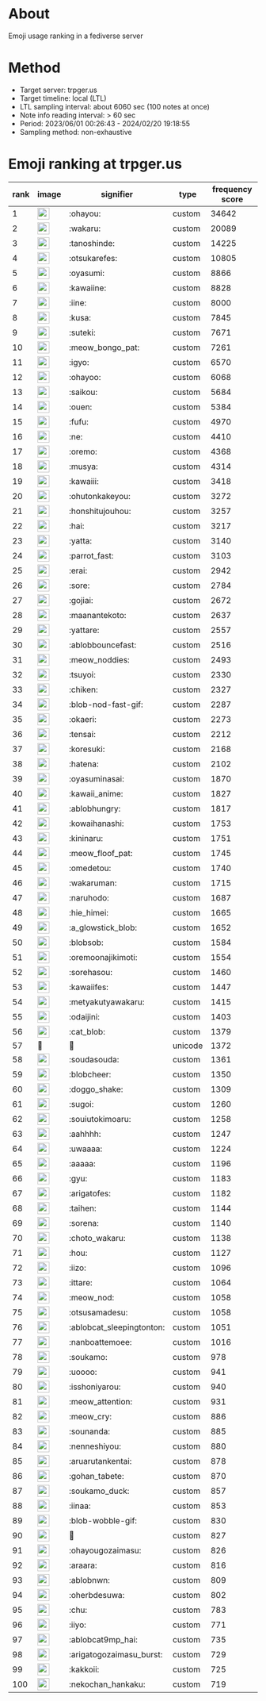 # About
Emoji usage ranking in a fediverse server

# Method
- Target server: trpger.us
- Target timeline: local (LTL)
- LTL sampling interval: about 6060 sec (100 notes at once)
- Note info reading interval: > 60 sec
- Period: 2023/06/01 00:26:43 - 2024/02/20 19:18:55 
- Sampling method: non-exhaustive

# Emoji ranking at trpger.us

|rank|image|signifier|type|frequency score|
|----|----|----|----|----|
|1|<img height="24" src="https://trpger.us/emoji/ohayou.webp">|:ohayou:|custom|34642|
|2|<img height="24" src="https://trpger.us/emoji/wakaru.webp">|:wakaru:|custom|20089|
|3|<img height="24" src="https://trpger.us/emoji/tanoshinde.webp">|:tanoshinde:|custom|14225|
|4|<img height="24" src="https://trpger.us/emoji/otsukarefes.webp">|:otsukarefes:|custom|10805|
|5|<img height="24" src="https://trpger.us/emoji/oyasumi.webp">|:oyasumi:|custom|8866|
|6|<img height="24" src="https://trpger.us/emoji/kawaiine.webp">|:kawaiine:|custom|8828|
|7|<img height="24" src="https://trpger.us/emoji/iine.webp">|:iine:|custom|8000|
|8|<img height="24" src="https://trpger.us/emoji/kusa.webp">|:kusa:|custom|7845|
|9|<img height="24" src="https://trpger.us/emoji/suteki.webp">|:suteki:|custom|7671|
|10|<img height="24" src="https://trpger.us/emoji/meow_bongo_pat.webp">|:meow_bongo_pat:|custom|7261|
|11|<img height="24" src="https://trpger.us/emoji/igyo.webp">|:igyo:|custom|6570|
|12|<img height="24" src="https://trpger.us/emoji/ohayoo.webp">|:ohayoo:|custom|6068|
|13|<img height="24" src="https://trpger.us/emoji/saikou.webp">|:saikou:|custom|5684|
|14|<img height="24" src="https://trpger.us/emoji/ouen.webp">|:ouen:|custom|5384|
|15|<img height="24" src="https://trpger.us/emoji/fufu.webp">|:fufu:|custom|4970|
|16|<img height="24" src="https://trpger.us/emoji/ne.webp">|:ne:|custom|4410|
|17|<img height="24" src="https://trpger.us/emoji/oremo.webp">|:oremo:|custom|4368|
|18|<img height="24" src="https://trpger.us/emoji/musya.webp">|:musya:|custom|4314|
|19|<img height="24" src="https://trpger.us/emoji/kawaiii.webp">|:kawaiii:|custom|3418|
|20|<img height="24" src="https://trpger.us/emoji/ohutonkakeyou.webp">|:ohutonkakeyou:|custom|3272|
|21|<img height="24" src="https://trpger.us/emoji/honshitujouhou.webp">|:honshitujouhou:|custom|3257|
|22|<img height="24" src="https://trpger.us/emoji/hai.webp">|:hai:|custom|3217|
|23|<img height="24" src="https://trpger.us/emoji/yatta.webp">|:yatta:|custom|3140|
|24|<img height="24" src="https://trpger.us/emoji/parrot_fast.webp">|:parrot_fast:|custom|3103|
|25|<img height="24" src="https://trpger.us/emoji/erai.webp">|:erai:|custom|2942|
|26|<img height="24" src="https://trpger.us/emoji/sore.webp">|:sore:|custom|2784|
|27|<img height="24" src="https://trpger.us/emoji/gojiai.webp">|:gojiai:|custom|2672|
|28|<img height="24" src="https://trpger.us/emoji/maanantekoto.webp">|:maanantekoto:|custom|2637|
|29|<img height="24" src="https://trpger.us/emoji/yattare.webp">|:yattare:|custom|2557|
|30|<img height="24" src="https://trpger.us/emoji/ablobbouncefast.webp">|:ablobbouncefast:|custom|2516|
|31|<img height="24" src="https://trpger.us/emoji/meow_noddies.webp">|:meow_noddies:|custom|2493|
|32|<img height="24" src="https://trpger.us/emoji/tsuyoi.webp">|:tsuyoi:|custom|2330|
|33|<img height="24" src="https://trpger.us/emoji/chiken.webp">|:chiken:|custom|2327|
|34|<img height="24" src="https://trpger.us/emoji/blob-nod-fast-gif.webp">|:blob-nod-fast-gif:|custom|2287|
|35|<img height="24" src="https://trpger.us/emoji/okaeri.webp">|:okaeri:|custom|2273|
|36|<img height="24" src="https://trpger.us/emoji/tensai.webp">|:tensai:|custom|2212|
|37|<img height="24" src="https://trpger.us/emoji/koresuki.webp">|:koresuki:|custom|2168|
|38|<img height="24" src="https://trpger.us/emoji/hatena.webp">|:hatena:|custom|2102|
|39|<img height="24" src="https://trpger.us/emoji/oyasuminasai.webp">|:oyasuminasai:|custom|1870|
|40|<img height="24" src="https://trpger.us/emoji/kawaii_anime.webp">|:kawaii_anime:|custom|1827|
|41|<img height="24" src="https://trpger.us/emoji/ablobhungry.webp">|:ablobhungry:|custom|1817|
|42|<img height="24" src="https://trpger.us/emoji/kowaihanashi.webp">|:kowaihanashi:|custom|1753|
|43|<img height="24" src="https://trpger.us/emoji/kininaru.webp">|:kininaru:|custom|1751|
|44|<img height="24" src="https://trpger.us/emoji/meow_floof_pat.webp">|:meow_floof_pat:|custom|1745|
|45|<img height="24" src="https://trpger.us/emoji/omedetou.webp">|:omedetou:|custom|1740|
|46|<img height="24" src="https://trpger.us/emoji/wakaruman.webp">|:wakaruman:|custom|1715|
|47|<img height="24" src="https://trpger.us/emoji/naruhodo.webp">|:naruhodo:|custom|1687|
|48|<img height="24" src="https://trpger.us/emoji/hie_himei.webp">|:hie_himei:|custom|1665|
|49|<img height="24" src="https://trpger.us/emoji/a_glowstick_blob.webp">|:a_glowstick_blob:|custom|1652|
|50|<img height="24" src="https://trpger.us/emoji/blobsob.webp">|:blobsob:|custom|1584|
|51|<img height="24" src="https://trpger.us/emoji/oremoonajikimoti.webp">|:oremoonajikimoti:|custom|1554|
|52|<img height="24" src="https://trpger.us/emoji/sorehasou.webp">|:sorehasou:|custom|1460|
|53|<img height="24" src="https://trpger.us/emoji/kawaiifes.webp">|:kawaiifes:|custom|1447|
|54|<img height="24" src="https://trpger.us/emoji/metyakutyawakaru.webp">|:metyakutyawakaru:|custom|1415|
|55|<img height="24" src="https://trpger.us/emoji/odaijini.webp">|:odaijini:|custom|1403|
|56|<img height="24" src="https://trpger.us/emoji/cat_blob.webp">|:cat_blob:|custom|1379|
|57|🍮|🍮|unicode|1372|
|58|<img height="24" src="https://trpger.us/emoji/soudasouda.webp">|:soudasouda:|custom|1361|
|59|<img height="24" src="https://trpger.us/emoji/blobcheer.webp">|:blobcheer:|custom|1350|
|60|<img height="24" src="https://trpger.us/emoji/doggo_shake.webp">|:doggo_shake:|custom|1309|
|61|<img height="24" src="https://trpger.us/emoji/sugoi.webp">|:sugoi:|custom|1260|
|62|<img height="24" src="https://trpger.us/emoji/souiutokimoaru.webp">|:souiutokimoaru:|custom|1258|
|63|<img height="24" src="https://trpger.us/emoji/aahhhh.webp">|:aahhhh:|custom|1247|
|64|<img height="24" src="https://trpger.us/emoji/uwaaaa.webp">|:uwaaaa:|custom|1224|
|65|<img height="24" src="https://trpger.us/emoji/aaaaa.webp">|:aaaaa:|custom|1196|
|66|<img height="24" src="https://trpger.us/emoji/gyu.webp">|:gyu:|custom|1183|
|67|<img height="24" src="https://trpger.us/emoji/arigatofes.webp">|:arigatofes:|custom|1182|
|68|<img height="24" src="https://trpger.us/emoji/taihen.webp">|:taihen:|custom|1144|
|69|<img height="24" src="https://trpger.us/emoji/sorena.webp">|:sorena:|custom|1140|
|70|<img height="24" src="https://trpger.us/emoji/choto_wakaru.webp">|:choto_wakaru:|custom|1138|
|71|<img height="24" src="https://trpger.us/emoji/hou.webp">|:hou:|custom|1127|
|72|<img height="24" src="https://trpger.us/emoji/iizo.webp">|:iizo:|custom|1096|
|73|<img height="24" src="https://trpger.us/emoji/ittare.webp">|:ittare:|custom|1064|
|74|<img height="24" src="https://trpger.us/emoji/meow_nod.webp">|:meow_nod:|custom|1058|
|75|<img height="24" src="https://trpger.us/emoji/otsusamadesu.webp">|:otsusamadesu:|custom|1058|
|76|<img height="24" src="https://trpger.us/emoji/ablobcat_sleepingtonton.webp">|:ablobcat_sleepingtonton:|custom|1051|
|77|<img height="24" src="https://trpger.us/emoji/nanboattemoee.webp">|:nanboattemoee:|custom|1016|
|78|<img height="24" src="https://trpger.us/emoji/soukamo.webp">|:soukamo:|custom|978|
|79|<img height="24" src="https://trpger.us/emoji/uoooo.webp">|:uoooo:|custom|941|
|80|<img height="24" src="https://trpger.us/emoji/isshoniyarou.webp">|:isshoniyarou:|custom|940|
|81|<img height="24" src="https://trpger.us/emoji/meow_attention.webp">|:meow_attention:|custom|931|
|82|<img height="24" src="https://trpger.us/emoji/meow_cry.webp">|:meow_cry:|custom|886|
|83|<img height="24" src="https://trpger.us/emoji/sounanda.webp">|:sounanda:|custom|885|
|84|<img height="24" src="https://trpger.us/emoji/nenneshiyou.webp">|:nenneshiyou:|custom|880|
|85|<img height="24" src="https://trpger.us/emoji/aruarutankentai.webp">|:aruarutankentai:|custom|878|
|86|<img height="24" src="https://trpger.us/emoji/gohan_tabete.webp">|:gohan_tabete:|custom|870|
|87|<img height="24" src="https://trpger.us/emoji/soukamo_duck.webp">|:soukamo_duck:|custom|857|
|88|<img height="24" src="https://trpger.us/emoji/iinaa.webp">|:iinaa:|custom|853|
|89|<img height="24" src="https://trpger.us/emoji/blob-wobble-gif.webp">|:blob-wobble-gif:|custom|830|
|90|<img height="24" src="https://trpger.us/emoji/birthday.webp">|:birthday:|custom|827|
|91|<img height="24" src="https://trpger.us/emoji/ohayougozaimasu.webp">|:ohayougozaimasu:|custom|826|
|92|<img height="24" src="https://trpger.us/emoji/araara.webp">|:araara:|custom|816|
|93|<img height="24" src="https://trpger.us/emoji/ablobnwn.webp">|:ablobnwn:|custom|809|
|94|<img height="24" src="https://trpger.us/emoji/oherbdesuwa.webp">|:oherbdesuwa:|custom|802|
|95|<img height="24" src="https://trpger.us/emoji/chu.webp">|:chu:|custom|783|
|96|<img height="24" src="https://trpger.us/emoji/iiyo.webp">|:iiyo:|custom|771|
|97|<img height="24" src="https://trpger.us/emoji/ablobcat9mp_hai.webp">|:ablobcat9mp_hai:|custom|735|
|98|<img height="24" src="https://trpger.us/emoji/arigatogozaimasu_burst.webp">|:arigatogozaimasu_burst:|custom|729|
|99|<img height="24" src="https://trpger.us/emoji/kakkoii.webp">|:kakkoii:|custom|725|
|100|<img height="24" src="https://trpger.us/emoji/nekochan_hankaku.webp">|:nekochan_hankaku:|custom|719|

